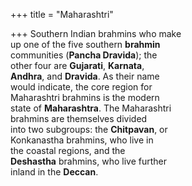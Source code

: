 +++
title = "Maharashtri"

+++
Southern Indian brahmins who make  
up one of the five southern **brahmin**  
communities (**Pancha Dravida**); the  
other four are **Gujarati**, **Karnata**,  
**Andhra**, and **Dravida**. As their name  
would indicate, the core region for  
Maharashtri brahmins is the modern  
state of **Maharashtra**. The Maharashtri  
brahmins are themselves divided  
into two subgroups: the **Chitpavan**, or  
Konkanastha brahmins, who live in  
the coastal regions, and the  
**Deshastha** brahmins, who live further  
inland in the **Deccan**.